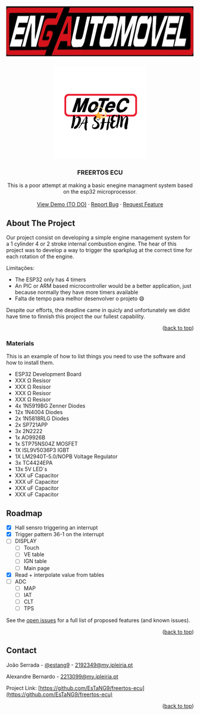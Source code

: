 <!-- Improved compatibility of back to top link: See: https://github.com/othneildrew/Best-README-Template/pull/73 -->
<a id="readme-top"></a>

<!-- PROJECT LOGO -->
<br />
<div align="center">
  <a href="https:///github.com/EsTaNG9/freertos-ecu">
    <img src="pics/auto_jpg.jpg" alt="Logo" width="1222" height="134">
  </a>
   <h3></h3>
  <div align="center">
  <a href="https://github.com/https://github.com/EsTaNG9/freertos-ecu">
    <img src="pics/MOTEC_DA_SHEIN.png" alt="Logo" width="250" height="250">
  </a>
</div>

  <h3 align="center">FREERTOS ECU</h3>

  <p align="center">
    This is a poor attempt at making a basic enegine managment system based on the esp32 microprocessor.
    <br />
    <br />
    <a href="https://github.com/EsTaNG9/freertos-ecu">View Demo (TO DO)</a>
    ·
    <a href="https://github.com/EsTaNG9/freertos-ecu/issues/new?labels=bug&template=bug-report---.md">Report Bug</a>
    ·
    <a href="https://github.com/EsTaNG9/freertos-ecu/issues/new?labels=enhancement&template=feature-request---.md">Request Feature</a>
  </p>
</div>

<!-- ABOUT THE PROJECT -->
## About The Project

Our project consist on developing a simple engine management system for a 1 cylinder 4 or 2 stroke internal combustion engine.
The hear of this project was to develop a way to trigger the sparkplug at the correct time for each rotation of the engine. 

Limitações:
* The ESP32 only has 4 timers
* An PIC or ARM based microcontroller would be a better application, just because normally they have more timers available
* Falta de tempo para melhor desenvolver o projeto :smile:

Despite our efforts, the deadline came in quicly and unfortunately we didnt have time to finnish this project the our fullest capability.

<p align="right">(<a href="#readme-top">back to top</a>)</p>


### Materials

This is an example of how to list things you need to use the software and how to install them.
* ESP32 Development Board
* XXX Ω Resisor
* XXX Ω Resisor
* XXX Ω Resisor
* XXX Ω Resisor
* 4x 1N5919BG Zenner Diodes
* 12x 1N4004 Diodes
* 2x 1N5818RLG Diodes
* 2x SP721APP
* 3x 2N2222
* 1x AO9926B
* 1x STP75NS04Z MOSFET
* 1X ISL9V5036P3 IGBT
* 1X LM2940T-5.0/NOPB Voltage Regulator
* 3x TC4424EPA
* 13x 5V LED´s
* XXX uF Capacitor
* XXX uF Capacitor
* XXX uF Capacitor
* XXX uF Capacitor

<!-- ROADMAP -->
## Roadmap

- [x] Hall sensro triggering an interrupt
- [x] Trigger pattern 36-1 on the interrupt
- [ ] DISPLAY
    - [ ] Touch
    - [ ] VE table
    - [ ] IGN table
    - [ ] Main page
- [x] Read + interpolate value from tables
- [ ] ADC
    - [ ] MAP
    - [ ] IAT
    - [ ] CLT
    - [ ] TPS

See the [open issues](https://github.com/EsTaNG9/freertos-ecu/issues) for a full list of proposed features (and known issues).

<p align="right">(<a href="#readme-top">back to top</a>)</p>


<!-- CONTACT -->
## Contact

João Serrada - [@estang9](https://instagram.com/estang9) - 2192349@my.ipleiria.pt

Alexandre Bernardo - 2213099@my.ipleiria.pt

Project Link: [https://github.com/EsTaNG9/freertos-ecu](https://github.com/EsTaNG9/freertos-ecu)

<p align="right">(<a href="#readme-top">back to top</a>)</p>




<!-- MARKDOWN LINKS & IMAGES -->
<!-- https://www.markdownguide.org/basic-syntax/#reference-style-links -->
[issues-shield]: https://img.shields.io/github/issues/othneildrew/Best-README-Template.svg?style=for-the-badge
[issues-url]: https://github.com/othneildrew/Best-README-Template/issues
[product-screenshot]: pics/MOTEC_DA_SHEIN.png
